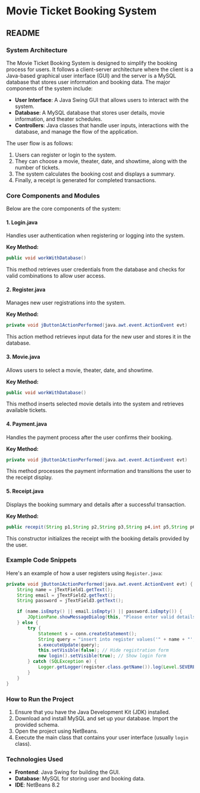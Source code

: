 
# Movie Ticket Booking System

## README

### System Architecture

The Movie Ticket Booking System is designed to simplify the booking process for users. It follows a client-server architecture where the client is a Java-based graphical user interface (GUI) and the server is a MySQL database that stores user information and booking data. The major components of the system include:

- **User Interface**: A Java Swing GUI that allows users to interact with the system.
- **Database**: A MySQL database that stores user details, movie information, and theater schedules.
- **Controllers**: Java classes that handle user inputs, interactions with the database, and manage the flow of the application.

The user flow is as follows:
1. Users can register or login to the system.
2. They can choose a movie, theater, date, and showtime, along with the number of tickets.
3. The system calculates the booking cost and displays a summary.
4. Finally, a receipt is generated for completed transactions.

### Core Components and Modules

Below are the core components of the system:

#### 1. **Login.java**
Handles user authentication when registering or logging into the system. 

**Key Method:**
```java
public void workWithDatabase()
```
This method retrieves user credentials from the database and checks for valid combinations to allow user access.

#### 2. **Register.java**
Manages new user registrations into the system.

**Key Method:**
```java
private void jButton1ActionPerformed(java.awt.event.ActionEvent evt)
```
This action method retrieves input data for the new user and stores it in the database.

#### 3. **Movie.java**
Allows users to select a movie, theater, date, and showtime.

**Key Method:**
```java
public void workWithDatabase()
```
This method inserts selected movie details into the system and retrieves available tickets.

#### 4. **Payment.java**
Handles the payment process after the user confirms their booking.

**Key Method:**
```java
private void jButton1ActionPerformed(java.awt.event.ActionEvent evt)
```
This method processes the payment information and transitions the user to the receipt display.

#### 5. **Receipt.java**
Displays the booking summary and details after a successful transaction.

**Key Method:**
```java
public recepit(String p1,String p2,String p3,String p4,int p5,String p6)
```
This constructor initializes the receipt with the booking details provided by the user.

### Example Code Snippets

Here's an example of how a user registers using `Register.java`:

```java
private void jButton1ActionPerformed(java.awt.event.ActionEvent evt) {
    String name = jTextField1.getText();
    String email = jTextField2.getText();
    String password = jTextField3.getText();

    if (name.isEmpty() || email.isEmpty() || password.isEmpty()) {
        JOptionPane.showMessageDialog(this, "Please enter valid details");
    } else {
        try {
            Statement s = conn.createStatement();
            String query = "insert into register values('" + name + "','" + email + "','" + password + "');";
            s.executeUpdate(query);
            this.setVisible(false); // Hide registration form
            new login().setVisible(true); // Show login form
        } catch (SQLException e) {
            Logger.getLogger(register.class.getName()).log(Level.SEVERE, null, e);
        }
    }
}
```

### How to Run the Project

1. Ensure that you have the Java Development Kit (JDK) installed.
2. Download and install MySQL and set up your database. Import the provided schema.
3. Open the project using NetBeans.
4. Execute the main class that contains your user interface (usually `login` class).

### Technologies Used

- **Frontend**: Java Swing for building the GUI.
- **Database**: MySQL for storing user and booking data.
- **IDE**: NetBeans 8.2

